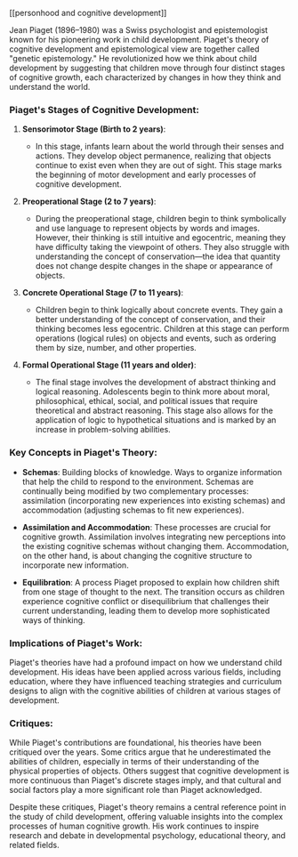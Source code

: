 [[personhood and cognitive development]]

Jean Piaget (1896–1980) was a Swiss psychologist and epistemologist known for his pioneering work in child development. Piaget's theory of cognitive development and epistemological view are together called "genetic epistemology." He revolutionized how we think about child development by suggesting that children move through four distinct stages of cognitive growth, each characterized by changes in how they think and understand the world.

### Piaget's Stages of Cognitive Development:

1. **Sensorimotor Stage (Birth to 2 years)**:
   - In this stage, infants learn about the world through their senses and actions. They develop object permanence, realizing that objects continue to exist even when they are out of sight. This stage marks the beginning of motor development and early processes of cognitive development.

2. **Preoperational Stage (2 to 7 years)**:
   - During the preoperational stage, children begin to think symbolically and use language to represent objects by words and images. However, their thinking is still intuitive and egocentric, meaning they have difficulty taking the viewpoint of others. They also struggle with understanding the concept of conservation—the idea that quantity does not change despite changes in the shape or appearance of objects.

3. **Concrete Operational Stage (7 to 11 years)**:
   - Children begin to think logically about concrete events. They gain a better understanding of the concept of conservation, and their thinking becomes less egocentric. Children at this stage can perform operations (logical rules) on objects and events, such as ordering them by size, number, and other properties.

4. **Formal Operational Stage (11 years and older)**:
   - The final stage involves the development of abstract thinking and logical reasoning. Adolescents begin to think more about moral, philosophical, ethical, social, and political issues that require theoretical and abstract reasoning. This stage also allows for the application of logic to hypothetical situations and is marked by an increase in problem-solving abilities.

### Key Concepts in Piaget's Theory:

- **Schemas**: Building blocks of knowledge. Ways to organize information that help the child to respond to the environment. Schemas are continually being modified by two complementary processes: assimilation (incorporating new experiences into existing schemas) and accommodation (adjusting schemas to fit new experiences).

- **Assimilation and Accommodation**: These processes are crucial for cognitive growth. Assimilation involves integrating new perceptions into the existing cognitive schemas without changing them. Accommodation, on the other hand, is about changing the cognitive structure to incorporate new information.

- **Equilibration**: A process Piaget proposed to explain how children shift from one stage of thought to the next. The transition occurs as children experience cognitive conflict or disequilibrium that challenges their current understanding, leading them to develop more sophisticated ways of thinking.

### Implications of Piaget's Work:

Piaget's theories have had a profound impact on how we understand child development. His ideas have been applied across various fields, including education, where they have influenced teaching strategies and curriculum designs to align with the cognitive abilities of children at various stages of development.

### Critiques:

While Piaget's contributions are foundational, his theories have been critiqued over the years. Some critics argue that he underestimated the abilities of children, especially in terms of their understanding of the physical properties of objects. Others suggest that cognitive development is more continuous than Piaget's discrete stages imply, and that cultural and social factors play a more significant role than Piaget acknowledged.

Despite these critiques, Piaget's theory remains a central reference point in the study of child development, offering valuable insights into the complex processes of human cognitive growth. His work continues to inspire research and debate in developmental psychology, educational theory, and related fields.